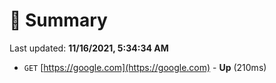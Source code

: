 # 📖 Summary
Last updated: **11/16/2021, 5:34:34 AM**

- `GET` [https://google.com](https://google.com) - **Up** (210ms)
